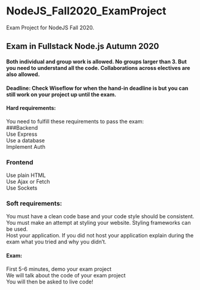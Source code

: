 # NodeJS_Fall2020_ExamProject
Exam Project for NodeJS Fall 2020. 

## Exam in Fullstack Node.js Autumn 2020

#### Both individual and group work is allowed. No groups larger than 3. But you need to understand all the code. Collaborations across electives are also allowed.

#### Deadline: Check Wiseflow for when the hand-in deadline is but you can still work on your project up until the exam.

#### Hard requirements:  
You need to fulfill these requirements to pass the exam:<br>
###Backend <br>
Use Express <br>
Use a database <br>
Implement Auth <br>

### Frontend
Use plain HTML<br>
Use Ajax or Fetch <br>
Use Sockets <br>

### Soft requirements:  
You must have a clean code base and your code style should be consistent. <br>
You must make an attempt at styling your website. Styling frameworks can be used. <br>
Host your application. If you did not host your application explain during the exam what you tried and why you didn’t. <br>

#### Exam:
First 5-6 minutes, demo your exam project<br>
We will talk about the code of your exam project<br>
You will then be asked to live code!<br>

